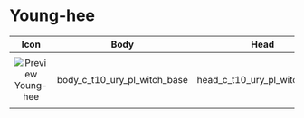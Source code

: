 # Young-hee

| Icon | Body | Head | Arms
| :--: | :--: | :--: | :--:
| | | | | 
| ![Preview](https://static.wikia.nocookie.net/callofduty/images/1/19/Young-hee_Default_Skin_BO6.png/revision/latest?cb=20250104102432) <br>Young-hee | body_c_t10_ury_pl_witch_base | head_c_t10_ury_pl_witch_base | vm_c_t10_ury_pl_witch_base |
| | | | | 
